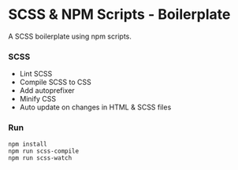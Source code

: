 # SCSS & NPM Scripts - Boilerplate
A SCSS boilerplate using npm scripts.

### SCSS
  - Lint SCSS
  - Compile SCSS to CSS
  - Add autoprefixer
  - Minify CSS
  - Auto update on changes in HTML & SCSS files

### Run
```
npm install
npm run scss-compile
npm run scss-watch
```
